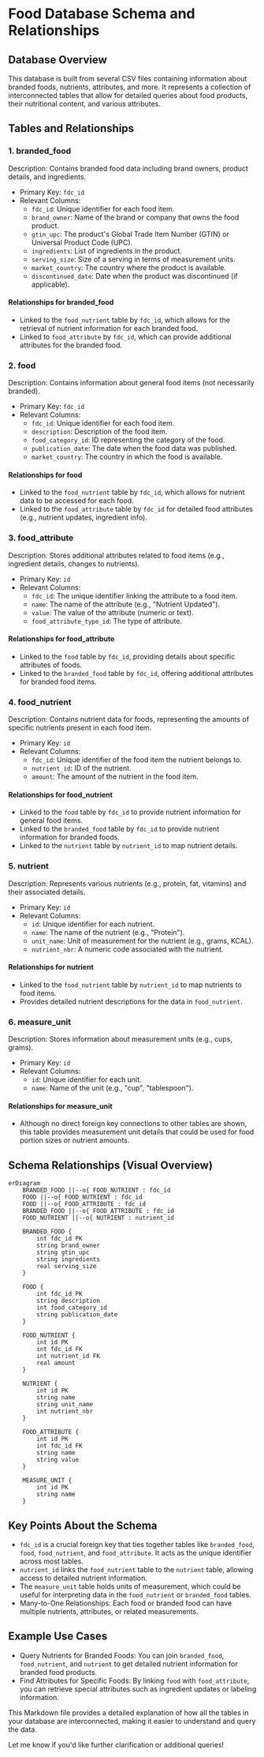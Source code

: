 # Food Database Schema and Relationships

## Database Overview

This database is built from several CSV files containing information about branded foods, nutrients, attributes, and more. It represents a collection of interconnected tables that allow for detailed queries about food products, their nutritional content, and various attributes.

## Tables and Relationships

### 1. branded_food

Description: Contains branded food data including brand owners, product details, and ingredients.

- Primary Key: `fdc_id`
- Relevant Columns:
  - `fdc_id`: Unique identifier for each food item.
  - `brand_owner`: Name of the brand or company that owns the food product.
  - `gtin_upc`: The product's Global Trade Item Number (GTIN) or Universal Product Code (UPC).
  - `ingredients`: List of ingredients in the product.
  - `serving_size`: Size of a serving in terms of measurement units.
  - `market_country`: The country where the product is available.
  - `discontinued_date`: Date when the product was discontinued (if applicable).

#### Relationships for branded_food

- Linked to the `food_nutrient` table by `fdc_id`, which allows for the retrieval of nutrient information for each branded food.
- Linked to `food_attribute` by `fdc_id`, which can provide additional attributes for the branded food.

### 2. food

Description: Contains information about general food items (not necessarily branded).

- Primary Key: `fdc_id`
- Relevant Columns:
  - `fdc_id`: Unique identifier for each food item.
  - `description`: Description of the food item.
  - `food_category_id`: ID representing the category of the food.
  - `publication_date`: The date when the food data was published.
  - `market_country`: The country in which the food is available.

#### Relationships for food

- Linked to the `food_nutrient` table by `fdc_id`, which allows for nutrient data to be accessed for each food.
- Linked to the `food_attribute` table by `fdc_id` for detailed food attributes (e.g., nutrient updates, ingredient info).

### 3. food_attribute

Description: Stores additional attributes related to food items (e.g., ingredient details, changes to nutrients).

- Primary Key: `id`
- Relevant Columns:
  - `fdc_id`: The unique identifier linking the attribute to a food item.
  - `name`: The name of the attribute (e.g., "Nutrient Updated").
  - `value`: The value of the attribute (numeric or text).
  - `food_attribute_type_id`: The type of attribute.

#### Relationships for food_attribute

- Linked to the `food` table by `fdc_id`, providing details about specific attributes of foods.
- Linked to the `branded_food` table by `fdc_id`, offering additional attributes for branded food items.

### 4. food_nutrient

Description: Contains nutrient data for foods, representing the amounts of specific nutrients present in each food item.

- Primary Key: `id`
- Relevant Columns:
  - `fdc_id`: Unique identifier of the food item the nutrient belongs to.
  - `nutrient_id`: ID of the nutrient.
  - `amount`: The amount of the nutrient in the food item.

#### Relationships for food_nutrient

- Linked to the `food` table by `fdc_id` to provide nutrient information for general food items.
- Linked to the `branded_food` table by `fdc_id` to provide nutrient information for branded foods.
- Linked to the `nutrient` table by `nutrient_id` to map nutrient details.

### 5. nutrient

Description: Represents various nutrients (e.g., protein, fat, vitamins) and their associated details.

- Primary Key: `id`
- Relevant Columns:
  - `id`: Unique identifier for each nutrient.
  - `name`: The name of the nutrient (e.g., "Protein").
  - `unit_name`: Unit of measurement for the nutrient (e.g., grams, KCAL).
  - `nutrient_nbr`: A numeric code associated with the nutrient.

#### Relationships for nutrient

- Linked to the `food_nutrient` table by `nutrient_id` to map nutrients to food items.
- Provides detailed nutrient descriptions for the data in `food_nutrient`.

### 6. measure_unit

Description: Stores information about measurement units (e.g., cups, grams).

- Primary Key: `id`
- Relevant Columns:
  - `id`: Unique identifier for each unit.
  - `name`: Name of the unit (e.g., "cup", "tablespoon").

#### Relationships for measure_unit

- Although no direct foreign key connections to other tables are shown, this table provides measurement unit details that could be used for food portion sizes or nutrient amounts.

## Schema Relationships (Visual Overview)

```mermaid
erDiagram
    BRANDED_FOOD ||--o{ FOOD_NUTRIENT : fdc_id
    FOOD ||--o{ FOOD_NUTRIENT : fdc_id
    FOOD ||--o{ FOOD_ATTRIBUTE : fdc_id
    BRANDED_FOOD ||--o{ FOOD_ATTRIBUTE : fdc_id
    FOOD_NUTRIENT ||--o{ NUTRIENT : nutrient_id

    BRANDED_FOOD {
        int fdc_id PK
        string brand_owner
        string gtin_upc
        string ingredients
        real serving_size
    }

    FOOD {
        int fdc_id PK
        string description
        int food_category_id
        string publication_date
    }

    FOOD_NUTRIENT {
        int id PK
        int fdc_id FK
        int nutrient_id FK
        real amount
    }

    NUTRIENT {
        int id PK
        string name
        string unit_name
        int nutrient_nbr
    }

    FOOD_ATTRIBUTE {
        int id PK
        int fdc_id FK
        string name
        string value
    }

    MEASURE_UNIT {
        int id PK
        string name
    }
```

## Key Points About the Schema

- `fdc_id` is a crucial foreign key that ties together tables like `branded_food`, `food`, `food_nutrient`, and `food_attribute`. It acts as the unique identifier across most tables.
- `nutrient_id` links the `food_nutrient` table to the `nutrient` table, allowing access to detailed nutrient information.
- The `measure_unit` table holds units of measurement, which could be useful for interpreting data in the `food_nutrient` or `branded_food` tables.
- Many-to-One Relationships: Each food or branded food can have multiple nutrients, attributes, or related measurements.

## Example Use Cases

- Query Nutrients for Branded Foods: You can join `branded_food`, `food_nutrient`, and `nutrient` to get detailed nutrient information for branded food products.
- Find Attributes for Specific Foods: By linking `food` with `food_attribute`, you can retrieve special attributes such as ingredient updates or labeling information.

This Markdown file provides a detailed explanation of how all the tables in your database are interconnected, making it easier to understand and query the data.

Let me know if you'd like further clarification or additional queries!
